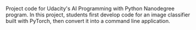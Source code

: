 Project code for Udacity's AI Programming with Python Nanodegree program. In this project, students first develop code for an image classifier built with PyTorch, then convert it into a command line application.


